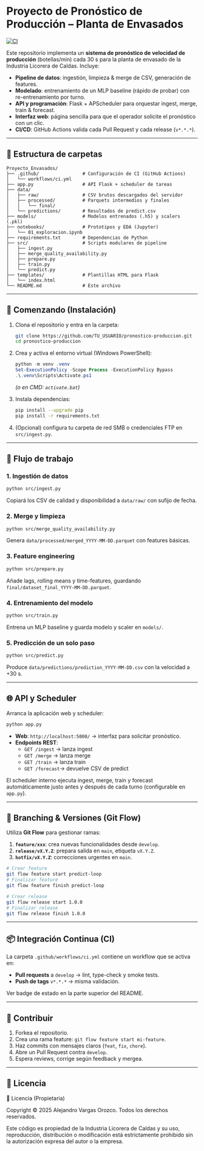 # Proyecto de Pronóstico de Producción – Planta de Envasados

[![CI](https://github.com/AlejoVargasO/Envasados_ILC/actions/workflows/ci.yml/badge.svg)](https://github.com/AlejoVargasO/Envasados_ILC/actions)

Este repositorio implementa un **sistema de pronóstico de velocidad de producción** (botellas/min) cada 30&nbsp;s para la planta de envasado de la Industria Licorera de Caldas. Incluye:

- **Pipeline de datos**: ingestión, limpieza & merge de CSV, generación de features.
- **Modelado**: entrenamiento de un MLP baseline (rápido de probar) con re-entrenamiento por turno.
- **API y programación**: Flask + APScheduler para orquestar ingest, merge, train & forecast.
- **Interfaz web**: página sencilla para que el operador solicite el pronóstico con un clic.
- **CI/CD**: GitHub Actions valida cada Pull Request y cada release (`v*.*.*`).

---

## 📁 Estructura de carpetas

```text
Proyecto_Envasados/
├── .github/                # Configuración de CI (GitHub Actions)
│   └── workflows/ci.yml
├── app.py                  # API Flask + scheduler de tareas
├── data/
│   ├── raw/                # CSV brutos descargados del servidor
│   ├── processed/          # Parquets intermedios y finales
│   │   └── final/
│   └── predictions/        # Resultados de predict.csv
├── models/                 # Modelos entrenados (.h5) y scalers (.pkl)
├── notebooks/              # Prototipos y EDA (Jupyter)
│   └── 01_exploracion.ipynb
├── requirements.txt        # Dependencias de Python
├── src/                    # Scripts modulares de pipeline
│   ├── ingest.py
│   ├── merge_quality_availability.py
│   ├── prepare.py
│   ├── train.py 
│   └── predict.py
├── templates/              # Plantillas HTML para Flask
│   └── index.html
└── README.md               # Este archivo
```

---

## 🚀 Comenzando (Instalación)

1. Clona el repositorio y entra en la carpeta:
   ```bash
   git clone https://github.com/TU_USUARIO/pronostico-produccion.git
   cd pronostico-produccion
   ```

2. Crea y activa el entorno virtual (Windows PowerShell):
   ```powershell
   python -m venv .venv
   Set-ExecutionPolicy -Scope Process -ExecutionPolicy Bypass
   .\.venv\Scripts\Activate.ps1
   ```
   *(o en CMD: `activate.bat`)*

3. Instala dependencias:
   ```bash
   pip install --upgrade pip
   pip install -r requirements.txt
   ```

4. (Opcional) configura tu carpeta de red SMB o credenciales FTP en `src/ingest.py`.

---

## 🔄 Flujo de trabajo

### 1. Ingestión de datos
```bash
python src/ingest.py
```
Copiará los CSV de calidad y disponibilidad a `data/raw/` con sufijo de fecha.

### 2. Merge y limpieza
```bash
python src/merge_quality_availability.py
```
Genera `data/processed/merged_YYYY-MM-DD.parquet` con features básicas.

### 3. Feature engineering
```bash
python src/prepare.py
```
Añade lags, rolling means y time-features, guardando `final/dataset_final_YYYY-MM-DD.parquet`.

### 4. Entrenamiento del modelo
```bash
python src/train.py
```
Entrena un MLP baseline y guarda modelo y scaler en `models/`.

### 5. Predicción de un solo paso
```bash
python src/predict.py
```
Produce `data/predictions/prediction_YYYY-MM-DD.csv` con la velocidad a +30&nbsp;s.

---

## 🌐 API y Scheduler

Arranca la aplicación web y scheduler:
```bash
python app.py
```
- **Web**: `http://localhost:5000/` → interfaz para solicitar pronóstico.
- **Endpoints REST**:
  - `GET /ingest`  → lanza ingest
  - `GET /merge`   → lanza merge
  - `GET /train`   → lanza train
  - `GET /forecast`→ devuelve CSV de predict

El scheduler interno ejecuta ingest, merge, train y forecast automáticamente justo antes y después de cada turno (configurable en `app.py`).

---

## 🎯 Branching & Versiones (Git Flow)

Utiliza **Git Flow** para gestionar ramas:
1. **`feature/xxx`**: crea nuevas funcionalidades desde `develop`.
2. **`release/vX.Y.Z`**: prepara salida en `main`, etiqueta `vX.Y.Z`.
3. **`hotfix/vX.Y.Z`**: correcciones urgentes en `main`.

```bash
# Crear feature
git flow feature start predict-loop
# Finalizar feature
git flow feature finish predict-loop

# Crear release
git flow release start 1.0.0
# Finalizar release
git flow release finish 1.0.0
```

---

## 📦 Integración Continua (CI)

La carpeta `.github/workflows/ci.yml` contiene un workflow que se activa en:
- **Pull requests** a `develop` → lint, type-check y smoke tests.
- **Push de tags** `v*.*.*` → misma validación.

Ver badge de estado en la parte superior del README.

---

## 🤝 Contribuir

1. Forkea el repositorio.  
2. Crea una rama feature: `git flow feature start mi-feature`.  
3. Haz commits con mensajes claros (`feat`, `fix`, `chore`).  
4. Abre un Pull Request contra `develop`.  
5. Espera reviews, corrige según feedback y mergea.

---

## 📄 Licencia
📄 Licencia (Propietaria)

Copyright © 2025 Alejandro Vargas Orozco. Todos los derechos reservados.

Este código es propiedad de la Industria Licorera de Caldas y su uso, reproducción, distribución o modificación está estrictamente prohibido sin la autorización expresa del autor o la empresa.
